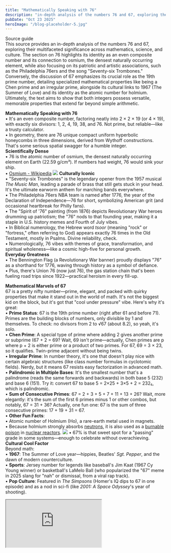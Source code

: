 ```yaml
---
title: "Mathematically Speaking with 76"
description: "in-depth analysis of the numbers 76 and 67, exploring their multifaceted significance across mathematics, science, and culture"
pubDate: "Oct 23 2025"
heroImage: "/blog-placeholder-5.jpg"
---
```

Source guide  
This source provides an in-depth analysis of the numbers 76 and 67, exploring their multifaceted significance across mathematics, science, and culture. The section on 76 highlights its identity as an even composite number and its connection to osmium, the densest naturally occurring element, while also focusing on its patriotic and artistic associations, such as the Philadelphia 76ers and the song "Seventy-six Trombones." Conversely, the discussion of 67 emphasizes its crucial role as the 19th prime number, detailing specialized mathematical properties like being a Chen prime and an irregular prime, alongside its cultural links to 1967 (The Summer of Love) and its identity as the atomic number for holmium. Ultimately, the text aims to show that both integers possess versatile, memorable properties that extend far beyond simple arithmetic.

**Mathematically Speaking with 76**  
• It's an even composite number, factoring neatly into 2 × 2 × 19 (or 4 × 19), with exactly six divisors: 1, 2, 4, 19, 38, and 76\. Not prime, but reliable—like a trusty calculator.  
• In geometry, there are 76 unique compact uniform hyperbolic honeycombs in three dimensions, derived from Wythoff constructions. That's some serious spatial swagger for a humble integer.  
**Scientifically Dense**  
• 76 is the atomic number of osmium, the densest naturally occurring element on Earth (22.59 g/cm³). If numbers had weight, 76 would sink your ship.  
• [Osmium \- Wikipedia](https://en.wikipedia.org/wiki/Osmium)
<img src="/blog-76.jpg">
**Culturally Iconic**  
• "Seventy-six Trombones" is the legendary opener from the 1957 musical *The Music Man*, leading a parade of brass that still gets stuck in your head. It's the ultimate earworm anthem for marching bands everywhere.  
• The Philadelphia 76ers NBA team is named after 1776, the year of the Declaration of Independence—76 for short, symbolizing American grit (and occasional heartbreak for Philly fans).  
• The "Spirit of '76" painting (from 1876\) depicts Revolutionary War heroes drumming up patriotism; the "76" nods to that founding year, making it a staple in U.S. history memes and Fourth of July vibes.  
• In Biblical numerology, the Hebrew word *tsoor* (meaning "rock" or "fortress," often referring to God) appears exactly 76 times in the Old Testament, mostly in Psalms. Divine reliability, check.  
• Numerologically, 76 vibes with themes of grace, transformation, and spiritual wholeness—like a cosmic high-five for personal growth.  
**Everyday Greatness**  
• The Bennington Flag (a Revolutionary War banner) proudly displays "76" as a shorthand for 1776, waving through history as a symbol of defiance.  
• Plus, there's Union 76 (now just 76), the gas station chain that's been fueling road trips since 1922—practical heroism in every fill-up.

**Mathematical Marvels of 67**  
67 is a pretty nifty number—prime, elegant, and packed with quirky properties that make it stand out in the world of math. It's not the biggest kid on the block, but it's got that "cool under pressure" vibe. Here's why it's great:  
• **Prime Status**: 67 is the 19th prime number (right after 61 and before 71). Primes are the building blocks of numbers, only divisible by 1 and themselves. To check: no divisors from 2 to √67 (about 8.2), so yeah, it's solo.  
• **Chen Prime**: A special type of prime where adding 2 gives another prime or subprime (67 \+ 2 \= 69? Wait, 69 isn't prime—actually, Chen primes are p where p \+ 2 is either prime or a product of two primes. For 67, 69 \= 3 × 23, so it qualifies. Twin-prime adjacent without being twins.  
• **Irregular Prime**: In number theory, it's one that doesn't play nice with certain algebraic structures (like class number formulas in cyclotomic fields). Nerdy, but it means 67 resists easy factorization in advanced math.  
• **Palindromic in Multiple Bases**: It's the smallest number that's a palindrome (reads the same forwards and backwards) in both base 5 (232) and base 6 (151). Try it: convert 67 to base 5 \= 2×25 \+ 3×5 \+ 2 \= 232₅, which is palindromic.  
• **Sum of Consecutive Primes**: 67 \= 2 \+ 3 \+ 5 \+ 7 \+ 11 \+ 13 \+ 26? Wait, more elegantly: it's the sum of the first 6 primes minus 1 or other combos, but notably, 67 \= 31 \+ 36? Actually, one fun one: 67 is the sum of three consecutive primes: 17 \+ 19 \+ 31 \= 67\.  
• **Other Fun Facts**:  
• Atomic number of Holmium (Ho), a rare-earth metal used in magnets.  
• Because holmium strongly absorbs [neutrons](https://en.wikipedia.org/wiki/Neutrons), it is also used as a [burnable poison](https://en.wikipedia.org/wiki/Burnable%5Fpoison) in [nuclear reactors](https://en.wikipedia.org/wiki/Nuclear%5Freactors).
<img src="/blog-67.jpg">
• 67% is that sweet spot for a "passing" grade in some systems—enough to celebrate without overachieving.  
**Cultural Cool Factor**  
Beyond math:  
• **1967**: The Summer of Love year—hippies, Beatles' *Sgt. Pepper*, and the dawn of modern counterculture.  
• **Sports**: Jersey number for legends like baseball's Jim Kaat (1967 Cy Young winner) or basketball's LaMelo Ball (who popularized the "67" meme in 2025 slang for "nah" or dismissal, from a viral rap track).  
• **Pop Culture**: Featured in *The Simpsons* (Homer's IQ dips to 67 in one episode) and as a nod in sci-fi (like *2001: A Space Odyssey*'s year of shooting).  

  <iframe
    src="https://primal.net/e/nevent1qqsq56r8jqcegcjfdesl4na9phxh4graht7t9y7zulx6y3ltdr6fewssf0ad2"
    title="Mathematically Speaking with 76"
    loading="lazy"
    allowfullscreen>
  </iframe>
